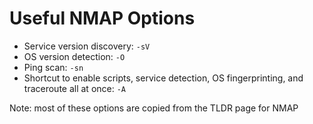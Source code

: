 <!--
SPDX-FileCopyrightText: 2023 Eli Array Minkoff

SPDX-License-Identifier: MIT
-->

# Useful NMAP Options

* Service version discovery: `-sV`
* OS version detection: `-O`
* Ping scan: `-sn`
* Shortcut to enable scripts, service detection, OS fingerprinting, and traceroute all at once: `-A`

Note: most of these options are copied from the TLDR page for NMAP
